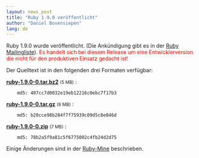 ```yaml
---
layout: news_post
title: "Ruby 1.9.0 veröffentlicht"
author: "Daniel Bovensiepen"
lang: de
---
```


Ruby 1.9.0 wurde veröffentlicht. (Die Ankündigung gibt es in der [Ruby
Mailingliste][1]). <span style="color: red">Es handelt sich bei diesem
Release um eine Entwicklerversion die nicht für den produktiven Einsatz
gedacht ist!</span>

Der Quelltext ist in den folgenden drei Formaten verfügbar:

[**ruby-1.9.0-0.tar.bz2**][2] <small style="font-weight:normal">(5 MB)</small>
: 

        md5: 407cc7d0032e19eb12216c0ebc7f17b3

[**ruby-1.9.0-0.tar.gz**][3] <small style="font-weight:normal">(6 MB)</small>
: 

        md5: b20cce98b284f7f75939c09d5c8e846d

[**ruby-1.9.0-0.zip**][4] <small style="font-weight:normal">(7 MB)</small>
: 

        md5: 78b2a5f9a81c5f6775002c4fb24d2d75

Einige Änderungen sind in der [Ruby-Mine][5] beschrieben.



[1]: http://blade.nagaokaut.ac.jp/cgi-bin/scat.rb/ruby/ruby-list/44387
[2]: ftp://ftp.ruby-lang.org/pub/ruby/1.9/ruby-1.9.0-0.tar.bz2
[3]: ftp://ftp.ruby-lang.org/pub/ruby/1.9/ruby-1.9.0-0.tar.gz
[4]: ftp://ftp.ruby-lang.org/pub/ruby/1.9/ruby-1.9.0-0.zip
[5]: http://www.ruby-mine.de/2007/12/25/warum-ruby-1-9-0

